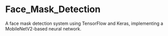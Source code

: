 # Face_Mask_Detection
 A face mask detection system using TensorFlow and Keras, implementing a MobileNetV2-based neural network. 
